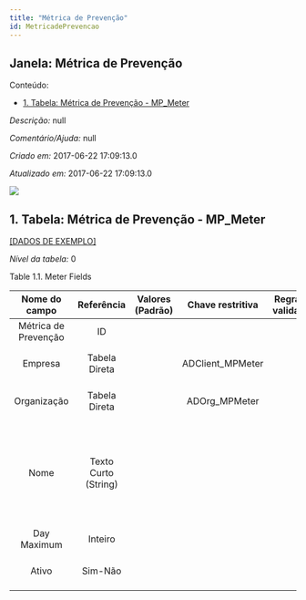 ```yaml
---
title: "Métrica de Prevenção"
id: MetricadePrevencao
---
```

<div id="d145999e1" class="section chapter">

<div class="titlepage">

<div>

<div>

## Janela: Métrica de Prevenção

</div>

</div>

</div>

<div class="toc">

<div class="toc-title">

Conteúdo:

</div>

  - <span class="section">[1. Tabela: Métrica de Prevenção -
    MP\_Meter](#d145999e23)</span>

</div>

<span class="emphasis">*Descrição:* </span> null

<span class="emphasis">*Comentário/Ajuda:* </span>null

<span class="emphasis"> *Criado em:* </span>2017-06-22 17:09:13.0

<span class="emphasis">*Atualizado em:* </span>2017-06-22 17:09:13.0

![](/img/manual/MetricadePrevencao.png)

<div id="d145999e23" class="section section">

<div class="titlepage">

<div>

<div>

## 1. Tabela: Métrica de Prevenção - MP\_Meter

</div>

</div>

</div>

[\[DADOS DE EXEMPLO\]](data/MP_Meter_data)

<span class="emphasis">*Nível da tabela:* </span>0

</div>

<div id="d145999e32" class="table">

<div class="table-title">

Table 1.1. Meter
Fields

</div>

<div class="table-contents">

|    Nome do campo     |      Referência      | Valores (Padrão) | Chave restritiva  | Regra de validação |               Descrição               |                                                               Comentário/Ajuda                                                               |
| :------------------: | :------------------: | :--------------: | :---------------: | :----------------: | :-----------------------------------: | :------------------------------------------------------------------------------------------------------------------------------------------: |
| Métrica de Prevenção |          ID          |                  |                   |                    |                                       |                                                                                                                                              |
|       Empresa        |    Tabela Direta     |                  | ADClient\_MPMeter |                    |  (semelhante ao primeiro relatório)   |                                                             (ver o mesmo acima)                                                              |
|     Organização      |    Tabela Direta     |                  |  ADOrg\_MPMeter   |                    |  (semelhante ao primeiro relatório)   |                                                             (ver o mesmo acima)                                                              |
|         Nome         | Texto Curto (String) |                  |                   |                    | Alphanumeric identifier of the entity | The name of an entity (record) is used as an default search option in addition to the search key. The name is up to 60 characters in length. |
|     Day Maximum      |       Inteiro        |                  |                   |                    |                                       |                                                                                                                                              |
|        Ativo         |       Sim-Não        |                  |                   |                    |  (semelhante ao primeiro relatório)   |                                                             (ver o mesmo acima)                                                              |

</div>

</div>

  

</div>

